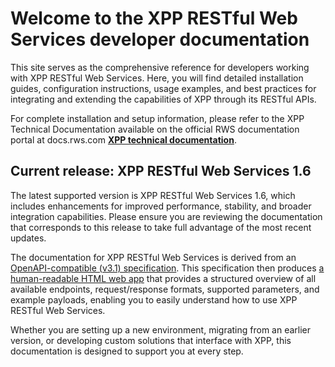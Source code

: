# Welcome to the XPP RESTful Web Services developer documentation #

This site serves as the comprehensive reference for developers working with XPP RESTful Web Services. 
Here, you will find detailed installation guides, configuration instructions, usage examples, and best practices for integrating and extending the capabilities of XPP through its RESTful APIs.

For complete installation and setup information, please refer to the XPP Technical Documentation available on the official RWS documentation portal at docs.rws.com **[XPP technical documentation](https://docs.rws.com/en-US/xpp-restful-web-services-1-6-1248383/welcome-to-the-xpp-restful-web-services-documentation-411242)**.

## Current release: XPP RESTful Web Services 1.6 ##

The latest supported version is XPP RESTful Web Services 1.6, which includes enhancements for improved performance, stability, and broader integration capabilities. Please ensure you are reviewing the documentation that corresponds to this release to take full advantage of the most recent updates.

The documentation for XPP RESTful Web Services is derived from an [OpenAPI-compatible (v3.1) specification](documentation/xpp-rest.json). This specification then produces [a human-readable HTML web app](documentation/index.html) that provides a structured overview of all available endpoints, request/response formats, supported parameters, and example payloads, enabling you to easily understand how to use XPP RESTful Web Services.

Whether you are setting up a new environment, migrating from an earlier version, or developing custom solutions that interface with XPP, this documentation is designed to support you at every step.